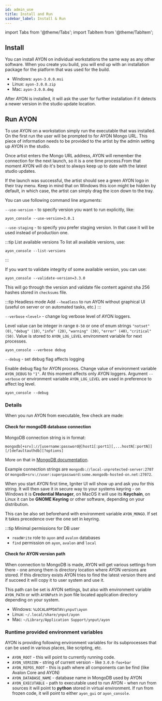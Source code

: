 ```yaml
---
id: admin_use
title: Install and Run 
sidebar_label: Install & Run
---
```


import Tabs from '@theme/Tabs';
import TabItem from '@theme/TabItem';


## Install

You can install AYON on individual workstations the same way as any other software. 
When you create you build, you will end up with an installation package for the platform that was used for the build.

- Windows: `ayon-3.0.0.msi`
- Linux: `ayon-3.0.0.zip`
- Mac: `ayon-3.0.0.dmg`

After AYON is installed, it will ask the user for further installation if it detects a newer version in the studio update location.

## Run AYON

To use AYON on a workstation simply run the executable that was installed.
On the first run the user will be prompted to for AYON Mongo URL. 
This piece of information needs to be provided to the artist by the admin setting up AYON in the studio.

Once artist enters the Mongo URL address, AYON will remember the connection for the next launch, so it is a one time process.From that moment AYON will do it's best to always keep up to date with the latest studio updates. 

If the launch was successful, the artist should see a green AYON logo in their
tray menu. Keep in mind that on Windows this icon might be hidden by default, in which case, the artist can simply drag the icon down to the tray.

You can use following command line arguments:

`--use-version` - to specify version you want to run explicitly, like:
```shell
ayon_console --use-version=3.0.1
```

`--use-staging` - to specify you prefer staging version. In that case it will be used instead of production one.

:::tip List available versions
To list all available versions, use:

```shell
ayon_console --list-versions
```
:::

If you want to validate integrity of some available version, you can use:

```shell
ayon_console --validate-version=3.3.0
```

This will go through the version and validate file content against sha 256 hashes
stored in `checksums` file.

:::tip Headless mode
Add `--headless` to run AYON without graphical UI (useful on server or on automated tasks, etc.)
:::

`--verbose` `<level>` - change log verbose level of AYON loggers.

Level value can be integer in range `0-50` or one of enum strings `"notset" (0)`, `"debug" (10)`, `"info" (20)`, `"warning" (30)`, `"error" (40)`, `"critical" (50)`. Value is stored to `AYON_LOG_LEVEL` environment variable for next processes.

```shell
ayon_console --verbose debug
```

`--debug` - set debug flag affects logging

Enable debug flag for AYON process. Change value of environment variable `AYON_DEBUG` to `"1"`. At this moment affects only AYON loggers. Argument `--verbose` or environment variable `AYON_LOG_LEVEL` are used in preference to affect log level.

```shell
ayon_console --debug
```

### Details
When you run AYON from executable, few check are made: 

#### Check for mongoDB database connection
MongoDB connection string is in format:
```shell
mongodb[+srv]://[username:password@]host1[:port1][,...hostN[:portN]][/[defaultauthdb][?options]
```
More on that in [MongoDB documentation](https://docs.mongodb.com/manual/reference/connection-string/).

Example connection strings are `mongodb://local-unprotected-server:2707` or
`mongodb+srv://user:superpassword:some.mongodb-hosted-on.net:27072`.

When you start AYON first time, Igniter UI will show up and ask you for this string. It will then save it in secure way to your systems keyring - on Windows it is **Credential Manager**, on MacOS it will use its
**Keychain**, on Linux it can be **GNOME Keyring** or other software, depending on your distribution.

This can be also set beforehand with environment variable `AYON_MONGO`. If set it takes precedence over the one set in keyring.

:::tip Minimal permissions for DB user
- `readWrite` role to `ayon` and `avalon` databases
- `find` permission on `ayon`, `avalon` and `local`
  
#### Check for AYON version path
When connection to MongoDB is made, AYON will get various settings from there - one among them is directory location where AYON versions are stored. If this directory exists AYON tries to find the latest version there and if succeed it will copy it to user system and use it.

This path can be set is AYON settings, but also with environment variable `AYON_PATH` or with `AYONPath` in json file located application directory depending on your system.

- Windows: `%LOCALAPPDATA%\ynput\ayon`
- Linux: `~/.local/share/ynput/ayon`
- Mac: `~/Library/Application Support/ynput/ayon`

### Runtime provided environment variables
AYON is providing following environment variables for its subprocesses that can be used in various places, like scripting, etc.

- `AYON_ROOT` - this will point to currently running code. 
- `AYON_VERSION` - string of current version - like `3.0.0-foo+bar`
- `AYON_REPOS_ROOT` - this is path where all components can be find (like Avalon Core and AYON)
- `AYON_DATABASE_NAME` - database name in MongoDB used by AYON
- `AYON_EXECUTABLE` - path to executable used to run AYON - when run from sources it will point
to **python** stored in virtual environment. If run from frozen code, it will point to either `ayon_gui` or
  `ayon_console`.
